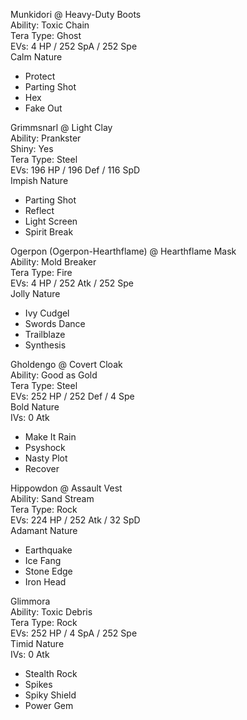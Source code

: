Munkidori @ Heavy-Duty Boots  
Ability: Toxic Chain  
Tera Type: Ghost  
EVs: 4 HP / 252 SpA / 252 Spe  
Calm Nature  
- Protect  
- Parting Shot  
- Hex  
- Fake Out  

Grimmsnarl @ Light Clay  
Ability: Prankster  
Shiny: Yes  
Tera Type: Steel  
EVs: 196 HP / 196 Def / 116 SpD  
Impish Nature  
- Parting Shot  
- Reflect  
- Light Screen  
- Spirit Break  

Ogerpon (Ogerpon-Hearthflame) @ Hearthflame Mask  
Ability: Mold Breaker  
Tera Type: Fire  
EVs: 4 HP / 252 Atk / 252 Spe  
Jolly Nature  
- Ivy Cudgel  
- Swords Dance  
- Trailblaze  
- Synthesis  

Gholdengo @ Covert Cloak  
Ability: Good as Gold  
Tera Type: Steel  
EVs: 252 HP / 252 Def / 4 Spe  
Bold Nature  
IVs: 0 Atk  
- Make It Rain  
- Psyshock  
- Nasty Plot  
- Recover  

Hippowdon @ Assault Vest  
Ability: Sand Stream  
Tera Type: Rock  
EVs: 224 HP / 252 Atk / 32 SpD  
Adamant Nature  
- Earthquake  
- Ice Fang  
- Stone Edge  
- Iron Head  

Glimmora  
Ability: Toxic Debris  
Tera Type: Rock  
EVs: 252 HP / 4 SpA / 252 Spe  
Timid Nature  
IVs: 0 Atk  
- Stealth Rock  
- Spikes  
- Spiky Shield  
- Power Gem  

